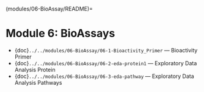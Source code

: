 (modules/06-BioAssay/README)=

# Module 6: BioAssays

- {doc}`../../modules/06-BioAssay/06-1-Bioactivity_Primer` — Bioactivity Primer
- {doc}`../../modules/06-BioAssay/06-2-eda-protein1` — Exploratory Data Analysis Protein
- {doc}`../../modules/06-BioAssay/06-3-eda-pathway` — Exploratory Data Analysis Pathways  

